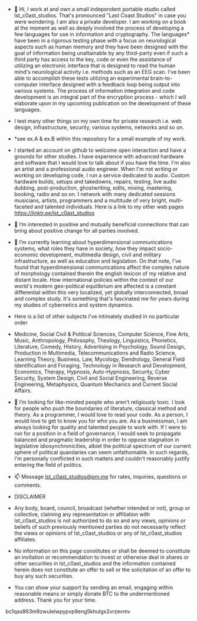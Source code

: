 - 👋 Hi, I work at and own a small independent portable studio called lst_c0ast_studios. That's pronounced "Last Coast Studios" in case you were wondering. I am also a private developer. I am working on a book at the moment as well as deeply involved the process of developing a few languages for use in information and cryptography. The languages* have been in a rigorous testing phase with a focus on neurological aspects such as human memory and they have been designed with the goal of information being unattainable by any third-party even if such a third party has access to the key, code or even the assistance of utilizing an electronic interface that is designed to read the human mind's neurological activity i.e. methods such as an EEG scan. I've been able to accomplish these tests utilizing an experimental brain-to-computer interface designed with a feedback loop being output into various systems. The process of information integration and code development is an integral part of the encryption process - which I will elaborate upon in my upcoming publication on the development of these languages.

- I test many other things on my own time for private research i.e. web design, infrastructure, security, various systems, networks and so on.

- *see ex.A & ex.B within this repository for a small example of my work.

- I started an account on github to welcome open interaction and have a grounds for other studies. I have experience with advanced hardware and software that I would love to talk about if you have the time. I'm also an artist and a professional audio engineer. When I'm not writing or working on developing code, I run a service dedicated to audio. Custom hardware builds, setups and takedowns, repairs, testing, live audio dubbing, post-production, ghostwriting, edits, mixing, mastering, booking, radio and so on. I network with many dedicated sessions musicians, artists, programmers and a multitude of very bright, multi-faceted and talented individuals. Here is a link to my other web pages https://linktr.ee/lst_c0ast_studios

- 👀 I’m interested in positive and mutually beneficial connections that can bring about positive change for all parties involved.

- 🌱 I’m currently learning about hyperdimensional communications systems, what roles they have in society, how they impact socio-economic development, multimedia design, civil and military infrastructure, as well as education and legislation. On that note, I've found that hyperdimensional communications affect the complex nature of morphology contained therein the english lexicon of my relative and distant locale. How international policies within the context of our world's modern geo-political equilibrium are affected is a constant differential within this very localized, yet globally interconnected, broad and complex study. It's something that's fascinated me for years during my studies of cybernetics and system dynamics. 
 
- Here is a list of other subjects I've intimately studied in no particular order 

- Medicine, Social Civil & Political Sciences, Computer Science, Fine Arts, Music, Anthropology, Philosophy, Theology, Linguistics, Phonetics, Literature, Comedy, History, Advertising in Psychology, Sound Design, Production in Multimedia, Telecommunications and Radio Science, Learning Theory, Business, Law, Mycology, Dendrology, General Field Identification and Foraging, Technology in Research and Development, Economics, Therapy, Hypnosis, Auto-Hypnosis, Security, Cyber Security, System Design, Civil and Social Engineering, Reverse Engineering, Metaphysics, Quantum Mechanics and Current Social Affairs.

- 💞️ I’m looking for like-minded people who aren't religiously toxic. I look for people who push the boundaries of literature, classical method and theory. As a programmer, I would love to read your code. As a person, I would love to get to know you for who you are. As a businessman, I am always looking for quality and talented people to work with. If I were to run for a position in a field of governance, I would seek to propagate balanced and pragmatic leadership in order to oppose stagnation in legislative idiosynchronicities, albiet the political spectrum of our current sphere of political quandaries can seem unfathomable. In such regards, I'm personally conflicted in such matters and couldn't reasonably justify entering the field of politics.

- 📫 Message lst_c0ast_studios@pm.me for rates, inquiries, questions or comments.

- DISCLAIMER

- Any body, board, council, broadcast (whether intended or not), group or collective, claiming any representation or affiliation with lst_c0ast_studios is not authorized to do so and any views, opinions or beliefs of such previously mentioned parties do not necessarily reflect the views or opinions of lst_c0ast_studios or any of lst_c0ast_studios affiliates.
 
- No information on this page constitutes or shall be deemed to constitute an invitation or recommendation to invest or otherwise deal in shares or other securities in lst_c0ast_studios and the information contained herein does not constitute an offer to sell or the solicitation of an offer to buy any such securities.

- You can show your support by sending an email, engaging within reasonable means or simply donate BTC to the undermentioned address. Thank you for your time.

bc1qas863m9zwulelwpypvp9eng5khulgx2vrzevmv



<!---

--->
